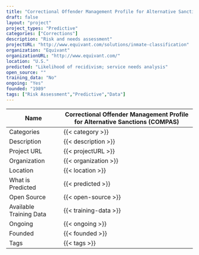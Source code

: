 ```yaml
---
title: "Correctional Offender Management Profile for Alternative Sanctions (COMPAS)"
draft: false
layout: "project"
project_types: "Predictive"
categories: ["Corrections"]
description: "Risk and needs assessment"
projectURL: "http://www.equivant.com/solutions/inmate-classification"
organization: "Equivant"
organizationURL: "http://www.equivant.com/"
location: "U.S."
predicted: "Likelihood of recidivism; service needs analysis"
open_source: ""
training_data: "No"
ongoing: "Yes"
founded: "1989"
tags: ["Risk Assessment","Predictive","Data"]
---
```



Name                    |  Correctional Offender Management Profile for Alternative Sanctions (COMPAS)    
------------------------|----
Categories              | {{< category >}} 
Description             | {{< description >}} 
Project URL             | {{< projectURL >}} 
Organization            | {{< organization >}} 
Location                | {{< location >}} 
What is Predicted       | {{< predicted >}} 
Open Source             | {{< open-source >}} 
Available Training Data | {{< training-data >}}
Ongoing                 | {{< ongoing >}} 
Founded                 | {{< founded >}} 
Tags                    | {{< tags >}} 
